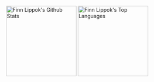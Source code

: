 <a href="https://github.com/anuraghazra/github-readme-stats"><img alt="Finn Lippok's Github Stats" src="https://denvercoder1-github-readme-stats.vercel.app/api/?username=FinnPL&show_icons=true&include_all_commits=true&count_private=true&theme=react&hide_border=true&bg_color=1F222E&title_color=F85D7F&icon_color=F8D866" height="192px"/></a>
  <a href="https://github.com/anuraghazra/github-readme-stats"><img alt="Finn Lippok's Top Languages" src="https://github-readme-stats.vercel.app/api/top-langs/?username=FinnPL&langs_count=8&layout=compact&theme=react&hide_border=true&bg_color=1F222E&title_color=F85D7F&icon_color=F8D866&hide=Jupyter%20Notebook" height="192px"/></a>
  <br/>
